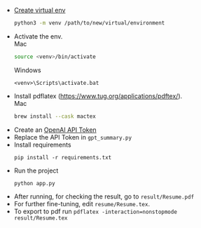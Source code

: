 - [Create virtual env](https://docs.python.org/3/library/venv.html#creating-virtual-environments)
  ```bash
  python3 -m venv /path/to/new/virtual/environment
  ```
- Activate the env.\
   Mac
  ```bash
  source <venv>/bin/activate
  ```
  Windows
  ```
  <venv>\Scripts\activate.bat
  ```
- Install pdflatex (https://www.tug.org/applications/pdftex/).\
  Mac
  ```bash
  brew install --cask mactex
  ```
- Create an [OpenAI API Token](https://beta.openai.com/account/api-keys)
- Replace the API Token in `gpt_summary.py`
- Install requirements
  ```
  pip install -r requirements.txt
  ```
- Run the project
  ```
  python app.py
  ```
- After running, for checking the result, go to `result/Resume.pdf`
- For further fine-tuning, edit `resume/Resume.tex`.
- To export to pdf run `pdflatex -interaction=nonstopmode result/Resume.tex`
